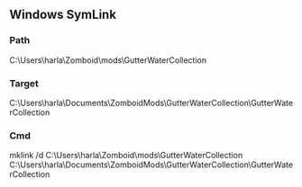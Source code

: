 


## Windows SymLink

### Path
C:\Users\harla\Zomboid\mods\GutterWaterCollection

### Target 
C:\Users\harla\Documents\ZomboidMods\GutterWaterCollection\GutterWaterCollection

### Cmd
mklink /d C:\Users\harla\Zomboid\mods\GutterWaterCollection C:\Users\harla\Documents\ZomboidMods\GutterWaterCollection\GutterWaterCollection
